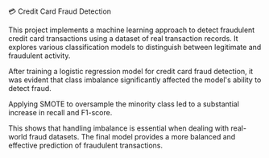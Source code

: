  💳 Credit Card Fraud Detection

This project implements a machine learning approach to detect fraudulent credit card transactions using a dataset of real transaction records. It explores various classification models to distinguish between legitimate and fraudulent activity.

After training a logistic regression model for credit card fraud detection, it was evident that class imbalance significantly affected the model's ability to detect fraud. 

Applying SMOTE to oversample the minority class led to a substantial increase in recall and F1-score.

This shows that handling imbalance is essential when dealing with real-world fraud datasets.
The final model provides a more balanced and effective prediction of fraudulent transactions.



